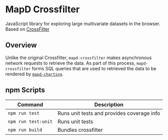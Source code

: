 MapD Crossfilter
=====

JavaScript library for exploring large multivariate datasets in the browser. Based on [CrossFilter](https://github.com/square/crossfilter)

## Overview

Unlike the original Crossfilter, `mapd-crossfilter` makes asynchronous network requests to retrieve the data. As part of this process, `mapd-crossfilter` forms SQL queries that are used to retrieved the data to be rendered by [`mapd-charting`](https://github.com/mapd/mapd-charting).

## npm Scripts

Command | Description
--- | ---
`npm run test` | Runs unit tests and provides coverage info
`npm run test:unit` | Runs unit tests
`npm run build` | Bundles crossfilter
